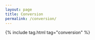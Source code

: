 ```yaml
---
layout: page
title: Conversion
permalink: /conversion/
---
```

{% include tag.html tag="conversion" %}
